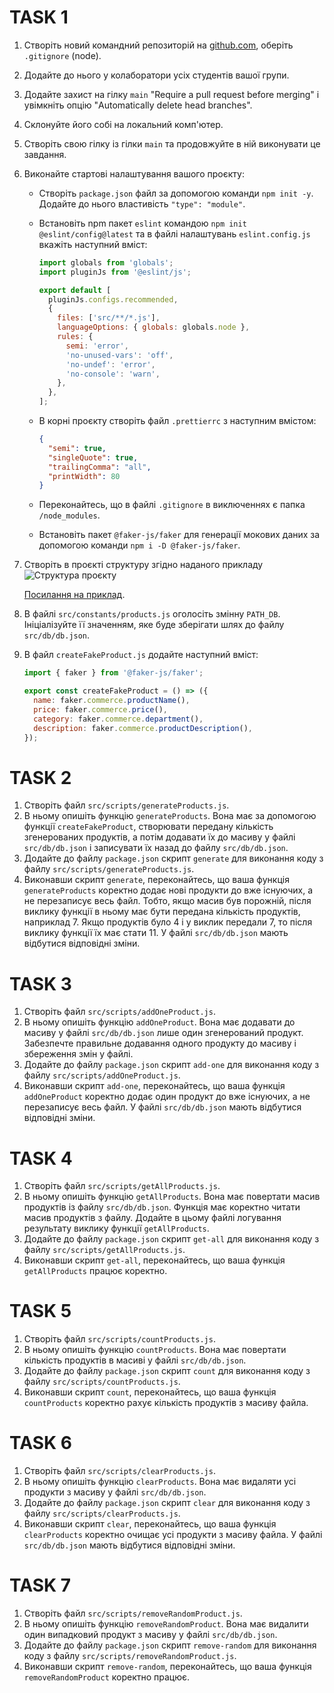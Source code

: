 # TASK 1

1. Створіть новий командний репозиторій на [github.com](http://github.com), оберіть `.gitignore` (node).
2. Додайте до нього у колаборатори усіх студентів вашої групи.
3. Додайте захист на гілку `main` "Require a pull request before merging" і увімкніть опцію "Automatically delete head branches".
4. Склонуйте його собі на локальний комп'ютер.
5. Створіть свою гілку із гілки `main` та продовжуйте в ній виконувати це завдання.
6. Виконайте стартові налаштування вашого проєкту:

   - Створіть `package.json` файл за допомогою команди `npm init -y`. Додайте до нього властивість `"type": "module"`.
   - Встановіть npm пакет `eslint` командою `npm init @eslint/config@latest` та в файлі налаштувань `eslint.config.js` вкажіть наступний вміст:

     ```javascript
     import globals from 'globals';
     import pluginJs from '@eslint/js';

     export default [
       pluginJs.configs.recommended,
       {
         files: ['src/**/*.js'],
         languageOptions: { globals: globals.node },
         rules: {
           semi: 'error',
           'no-unused-vars': 'off',
           'no-undef': 'error',
           'no-console': 'warn',
         },
       },
     ];
     ```

   - В корні проєкту створіть файл `.prettierrc` з наступним вмістом:

     ```json
     {
       "semi": true,
       "singleQuote": true,
       "trailingComma": "all",
       "printWidth": 80
     }
     ```

   - Переконайтесь, що в файлі `.gitignore` в виключеннях є папка `/node_modules`.
   - Встановіть пакет `@faker-js/faker` для генерації мокових даних за допомогою команди `npm i -D @faker-js/faker`.

7. Створіть в проєкті структуру згідно наданого прикладу ![Структура проєкту](/assets/project-structure.png)

   [Посилання на приклад](https://monosnap.com/file/5MH4bAm4ChZG2PFmFguAohge2LOedv).

8. В файлі `src/constants/products.js` оголосіть змінну `PATH_DB`. Ініціалізуйте її значенням, яке буде зберігати шлях до файлу `src/db/db.json`.
9. В файл `createFakeProduct.js` додайте наступний вміст:

   ```javascript
   import { faker } from '@faker-js/faker';

   export const createFakeProduct = () => ({
     name: faker.commerce.productName(),
     price: faker.commerce.price(),
     category: faker.commerce.department(),
     description: faker.commerce.productDescription(),
   });
   ```

# TASK 2

1. Створіть файл `src/scripts/generateProducts.js`.
2. В ньому опишіть функцію `generateProducts`. Вона має за допомогою функції `createFakeProduct`, створювати передану кількість згенерованих продуктів, а потім додавати їх до масиву у файлі `src/db/db.json` і записувати їх назад до файлу `src/db/db.json`.
3. Додайте до файлу `package.json` скрипт `generate` для виконання коду з файлу `src/scripts/generateProducts.js`.
4. Виконавши скрипт `generate`, переконайтесь, що ваша функція `generateProducts` коректно додає нові продукти до вже існуючих, а не перезаписує весь файл. Тобто, якщо масив був порожній, після виклику функції в ньому має бути передана кількість продуктів, наприклад 7. Якщо продуктів було 4 і у виклик передали 7, то після виклику функції їх має стати 11. У файлі `src/db/db.json` мають відбутися відповідні зміни.

# TASK 3

1. Створіть файл `src/scripts/addOneProduct.js`.
2. В ньому опишіть функцію `addOneProduct`. Вона має додавати до масиву у файлі `src/db/db.json` лише один згенерований продукт. Забезпечте правильне додавання одного продукту до масиву і збереження змін у файлі.
3. Додайте до файлу `package.json` скрипт `add-one` для виконання коду з файлу `src/scripts/addOneProduct.js`.
4. Виконавши скрипт `add-one`, переконайтесь, що ваша функція `addOneProduct` коректно додає один продукт до вже існуючих, а не перезаписує весь файл. У файлі `src/db/db.json` мають відбутися відповідні зміни.

# TASK 4

1. Створіть файл `src/scripts/getAllProducts.js`.
2. В ньому опишіть функцію `getAllProducts`. Вона має повертати масив продуктів із файлу `src/db/db.json`. Функція має коректно читати масив продуктів з файлу. Додайте в цьому файлі логування результату виклику функції `getAllProducts`.
3. Додайте до файлу `package.json` скрипт `get-all` для виконання коду з файлу `src/scripts/getAllProducts.js`.
4. Виконавши скрипт `get-all`, переконайтесь, що ваша функція `getAllProducts` працює коректно.

# TASK 5

1. Створіть файл `src/scripts/countProducts.js`.
2. В ньому опишіть функцію `countProducts`. Вона має повертати кількість продуктів в масиві у файлі `src/db/db.json`.
3. Додайте до файлу `package.json` скрипт `count` для виконання коду з файлу `src/scripts/countProducts.js`.
4. Виконавши скрипт `count`, переконайтесь, що ваша функція `countProducts` коректно рахує кількість продуктів з масиву файла.

# TASK 6

1. Створіть файл `src/scripts/clearProducts.js`.
2. В ньому опишіть функцію `clearProducts`. Вона має видаляти усі продукти з масиву у файлі `src/db/db.json`.
3. Додайте до файлу `package.json` скрипт `clear` для виконання коду з файлу `src/scripts/clearProducts.js`.
4. Виконавши скрипт `clear`, переконайтесь, що ваша функція `clearProducts` коректно очищає усі продукти з масиву файла. У файлі `src/db/db.json` мають відбутися відповідні зміни.

# TASK 7

1. Створіть файл `src/scripts/removeRandomProduct.js`.
2. В ньому опишіть функцію `removeRandomProduct`. Вона має видалити один випадковий продукт з масиву у файлі `src/db/db.json`.
3. Додайте до файлу `package.json` скрипт `remove-random` для виконання коду з файлу `src/scripts/removeRandomProduct.js`.
4. Виконавши скрипт `remove-random`, переконайтесь, що ваша функція `removeRandomProduct` коректно працює.
